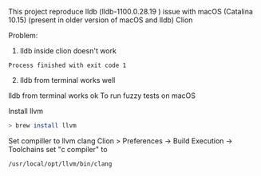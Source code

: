 This project reproduce lldb (lldb-1100.0.28.19 ) issue with
macOS (Catalina 10.15)
(present in older version of macOS and lldb)
 Clion

Problem:
1. lldb inside clion doesn't work

```
Process finished with exit code 1
```
2. lldb from terminal works well


lldb from terminal works ok
To run fuzzy tests on macOS

Install llvm
```bash
> brew install llvm
```

Set compiller to llvm clang
Clion > Preferences -> Build Execution -> Toolchains
set "c compiler" to
```bash
/usr/local/opt/llvm/bin/clang
```


